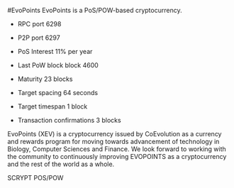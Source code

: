 #EvoPoints
EvoPoints is a PoS/POW-based cryptocurrency.

- RPC port	6298
- P2P port	6297

- PoS Interest	11% per year
- Last PoW block	block 4600
- Maturity	23 blocks
- Target spacing	64 seconds
- Target timespan	1 block
- Transaction confirmations	3 blocks

EvoPoints (XEV) is a cryptocurrency issued by CoEvolution as a currency and rewards program for moving
towards advancement of technology in Biology, Computer Sciences and Finance. We look forward to working with
the community to continuously improving EVOPOINTS as a cryptocurrency and the rest of the world as a whole.

SCRYPT POS/POW
